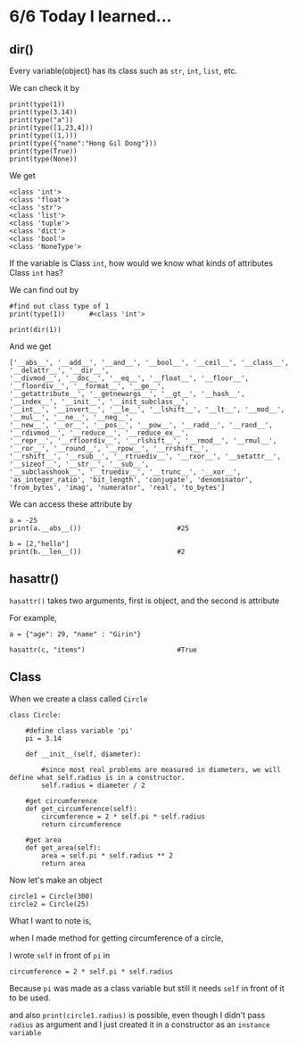 # 6/6 Today I learned...

## dir()

Every variable(object) has its class such as `str`, `int`, `list`, etc.

We can check it by

```
print(type(1))
print(type(3.14))
print(type("a"))
print(type([1,23,4]))
print(type((1,)))
print(type({"name":"Hong Gil Dong"}))
print(type(True))
print(type(None))
```

We get

```
<class 'int'>
<class 'float'>
<class 'str'>
<class 'list'>
<class 'tuple'>
<class 'dict'>
<class 'bool'>
<class 'NoneType'>
```

If the variable is Class `int`, how would we know what kinds of attributes Class `int` has?

We can find out by

```
#find out class type of 1
print(type(1))      #<class 'int'>

print(dir(1))
```

And we get

```
['__abs__', '__add__', '__and__', '__bool__', '__ceil__', '__class__', '__delattr__', '__dir__', 
'__divmod__', '__doc__', '__eq__', '__float__', '__floor__', '__floordiv__', '__format__', '__ge__', 
'__getattribute__', '__getnewargs__', '__gt__', '__hash__', '__index__', '__init__', '__init_subclass__', 
'__int__', '__invert__', '__le__', '__lshift__', '__lt__', '__mod__', '__mul__', '__ne__', '__neg__', 
'__new__', '__or__', '__pos__', '__pow__', '__radd__', '__rand__', '__rdivmod__', '__reduce__', '__reduce_ex__', 
'__repr__', '__rfloordiv__', '__rlshift__', '__rmod__', '__rmul__', '__ror__', '__round__', '__rpow__', '__rrshift__', 
'__rshift__', '__rsub__', '__rtruediv__', '__rxor__', '__setattr__', '__sizeof__', '__str__', '__sub__', 
'__subclasshook__', '__truediv__', '__trunc__', '__xor__', 'as_integer_ratio', 'bit_length', 'conjugate', 'denominator', 
'from_bytes', 'imag', 'numerator', 'real', 'to_bytes']
```

We can access these attribute by

```
a = -25
print(a.__abs__())                        #25

b = [2,"hello"]
print(b.__len__())                        #2
```

## hasattr()

`hasattr()` takes two arguments, first is object, and the second is attribute

For example,
```
a = {"age": 29, "name" : "Girin"}

hasattr(c, "items")                       #True
```

## Class
When we create a class called `Circle`
```
class Circle:
    
    #define class variable 'pi'
    pi = 3.14
    
    def __init__(self, diameter):
        
        #since most real problems are measured in diameters, we will define what self.radius is in a constructor.
        self.radius = diameter / 2
    
    #get circumference
    def get_circumference(self):
        circumference = 2 * self.pi * self.radius
        return circumference
   
    #get area
    def get_area(self):
        area = self.pi * self.radius ** 2
        return area
```
Now let's make an object
```
circle1 = Circle(300)
circle2 = Circle(25)
```

What I want to note is,

when I made method for getting circumference of a circle,

I wrote `self` in front of `pi` in 

```
circumference = 2 * self.pi * self.radius
```

Because `pi` was made as a class variable but still it needs `self` in front of it to be used.

and also `print(circle1.radius)` is possible, even though I didn't pass `radius` as argument and I just created it in a constructor as an `instance variable`
